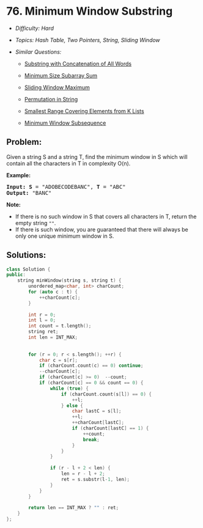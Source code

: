 # 76. Minimum Window Substring

* *Difficulty: Hard*

* *Topics: Hash Table, Two Pointers, String, Sliding Window*

* *Similar Questions:*

  * [Substring with Concatenation of All Words](substring-with-concatenation-of-all-words.md)

  * [Minimum Size Subarray Sum](minimum-size-subarray-sum.md)

  * [Sliding Window Maximum](sliding-window-maximum.md)

  * [Permutation in String](permutation-in-string.md)

  * [Smallest Range Covering Elements from K Lists](smallest-range-covering-elements-from-k-lists.md)

  * [Minimum Window Subsequence](minimum-window-subsequence.md)

## Problem:

<p>Given a string S and a string T, find the minimum window in S which will contain all the characters in T in complexity O(n).</p>

<p><strong>Example:</strong></p>

<pre>
<strong>Input: S</strong> = &quot;ADOBECODEBANC&quot;, <strong>T</strong> = &quot;ABC&quot;
<strong>Output:</strong> &quot;BANC&quot;
</pre>

<p><strong>Note:</strong></p>

<ul>
	<li>If there is no such window in S that covers all characters in T, return the empty string <code>&quot;&quot;</code>.</li>
	<li>If there is such window, you are guaranteed that there will always be only one unique minimum window in S.</li>
</ul>

## Solutions:

```c++
class Solution {
public:
    string minWindow(string s, string t) {
        unordered_map<char, int> charCount;
        for (auto c : t) {
            ++charCount[c];
        }
        
        int r = 0;
        int l = 0;
        int count = t.length();
        string ret;
        int len = INT_MAX;
        
        
        for (r = 0; r < s.length(); ++r) {
            char c = s[r];
            if (charCount.count(c) == 0) continue;
            --charCount[c];
            if (charCount[c] >= 0)  --count;
            if (charCount[c] == 0 && count == 0) {  
                while (true) {
                    if (charCount.count(s[l]) == 0) {
                        ++l;
                    } else {
                        char lastC = s[l];
                        ++l;
                        ++charCount[lastC];
                        if (charCount[lastC] == 1) {
                            ++count;
                            break;
                        }
                    }
                }
                
                if (r - l + 2 < len) {
                    len = r - l + 2;
                    ret = s.substr(l-1, len);
                }
            }
        }
        
        return len == INT_MAX ? "" : ret;
    }
};
```
